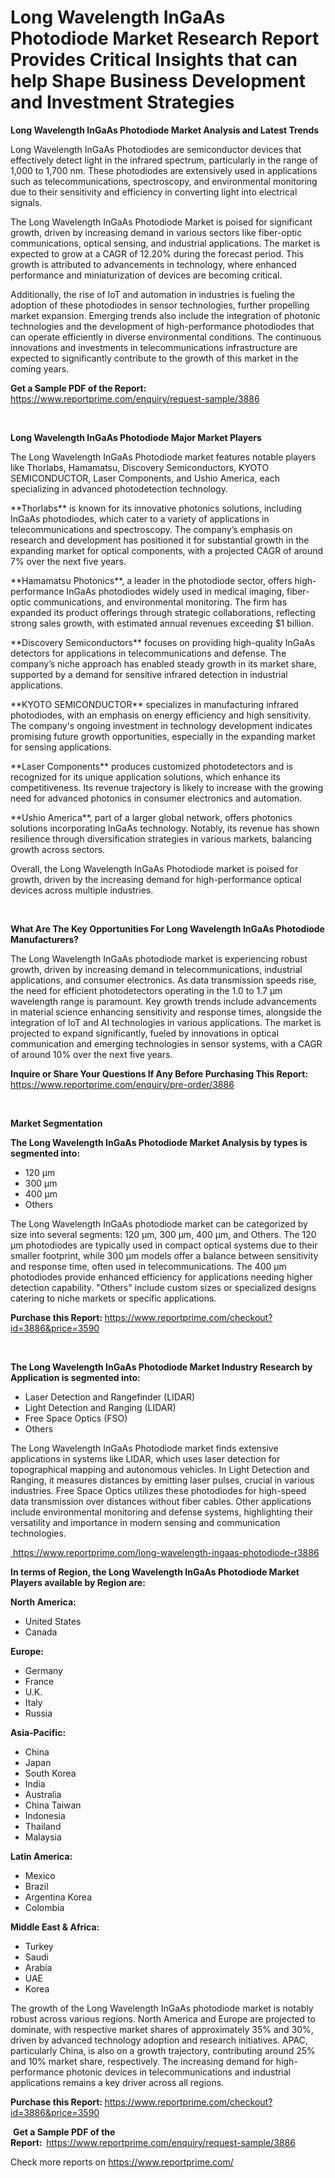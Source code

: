 <p><h1>Long Wavelength InGaAs Photodiode Market Research Report Provides Critical Insights that can help Shape Business Development and Investment Strategies</h1></p><p><strong>Long Wavelength InGaAs Photodiode Market Analysis and Latest Trends</strong></p>
<p><p>Long Wavelength InGaAs Photodiodes are semiconductor devices that effectively detect light in the infrared spectrum, particularly in the range of 1,000 to 1,700 nm. These photodiodes are extensively used in applications such as telecommunications, spectroscopy, and environmental monitoring due to their sensitivity and efficiency in converting light into electrical signals.</p><p>The Long Wavelength InGaAs Photodiode Market is poised for significant growth, driven by increasing demand in various sectors like fiber-optic communications, optical sensing, and industrial applications. The market is expected to grow at a CAGR of 12.20% during the forecast period. This growth is attributed to advancements in technology, where enhanced performance and miniaturization of devices are becoming critical. </p><p>Additionally, the rise of IoT and automation in industries is fueling the adoption of these photodiodes in sensor technologies, further propelling market expansion. Emerging trends also include the integration of photonic technologies and the development of high-performance photodiodes that can operate efficiently in diverse environmental conditions. The continuous innovations and investments in telecommunications infrastructure are expected to significantly contribute to the growth of this market in the coming years.</p></p>
<p><strong>Get a Sample PDF of the Report:&nbsp;</strong> <a href="https://www.reportprime.com/enquiry/request-sample/3886?utm_campaign=3507&utm_medium=2&utm_source=Github&utm_content=ia&utm_term=18032025&utm_id=long-wavelength-ingaas-photodiode">https://www.reportprime.com/enquiry/request-sample/3886</a></p>
<p>&nbsp;</p>
<p><strong>Long Wavelength InGaAs Photodiode Major Market Players</strong></p>
<p><p>The Long Wavelength InGaAs Photodiode market features notable players like Thorlabs, Hamamatsu, Discovery Semiconductors, KYOTO SEMICONDUCTOR, Laser Components, and Ushio America, each specializing in advanced photodetection technology.</p><p>**Thorlabs** is known for its innovative photonics solutions, including InGaAs photodiodes, which cater to a variety of applications in telecommunications and spectroscopy. The company’s emphasis on research and development has positioned it for substantial growth in the expanding market for optical components, with a projected CAGR of around 7% over the next five years.</p><p>**Hamamatsu Photonics**, a leader in the photodiode sector, offers high-performance InGaAs photodiodes widely used in medical imaging, fiber-optic communications, and environmental monitoring. The firm has expanded its product offerings through strategic collaborations, reflecting strong sales growth, with estimated annual revenues exceeding $1 billion.</p><p>**Discovery Semiconductors** focuses on providing high-quality InGaAs detectors for applications in telecommunications and defense. The company’s niche approach has enabled steady growth in its market share, supported by a demand for sensitive infrared detection in industrial applications.</p><p>**KYOTO SEMICONDUCTOR** specializes in manufacturing infrared photodiodes, with an emphasis on energy efficiency and high sensitivity. The company's ongoing investment in technology development indicates promising future growth opportunities, especially in the expanding market for sensing applications.</p><p>**Laser Components** produces customized photodetectors and is recognized for its unique application solutions, which enhance its competitiveness. Its revenue trajectory is likely to increase with the growing need for advanced photonics in consumer electronics and automation.</p><p>**Ushio America**, part of a larger global network, offers photonics solutions incorporating InGaAs technology. Notably, its revenue has shown resilience through diversification strategies in various markets, balancing growth across sectors.</p><p>Overall, the Long Wavelength InGaAs Photodiode market is poised for growth, driven by the increasing demand for high-performance optical devices across multiple industries.</p></p>
<p>&nbsp;</p>
<p><strong>What Are The Key Opportunities For Long Wavelength InGaAs Photodiode Manufacturers?</strong></p>
<p><p>The Long Wavelength InGaAs photodiode market is experiencing robust growth, driven by increasing demand in telecommunications, industrial applications, and consumer electronics. As data transmission speeds rise, the need for efficient photodetectors operating in the 1.0 to 1.7 µm wavelength range is paramount. Key growth trends include advancements in material science enhancing sensitivity and response times, alongside the integration of IoT and AI technologies in various applications. The market is projected to expand significantly, fueled by innovations in optical communication and emerging technologies in sensor systems, with a CAGR of around 10% over the next five years.</p></p>
<p><strong>Inquire or Share Your Questions If Any Before Purchasing This Report:</strong> <a href="https://www.reportprime.com/enquiry/pre-order/3886?utm_campaign=3507&utm_medium=2&utm_source=Github&utm_content=ia&utm_term=18032025&utm_id=long-wavelength-ingaas-photodiode">https://www.reportprime.com/enquiry/pre-order/3886</a></p>
<p>&nbsp;</p>
<p><strong>Market Segmentation</strong></p>
<p><strong>The Long Wavelength InGaAs Photodiode Market Analysis by types is segmented into:</strong></p>
<p><ul><li>120 µm</li><li>300 µm</li><li>400 µm</li><li>Others</li></ul></p>
<p><p>The Long Wavelength InGaAs photodiode market can be categorized by size into several segments: 120 µm, 300 µm, 400 µm, and Others. The 120 µm photodiodes are typically used in compact optical systems due to their smaller footprint, while 300 µm models offer a balance between sensitivity and response time, often used in telecommunications. The 400 µm photodiodes provide enhanced efficiency for applications needing higher detection capability. "Others" include custom sizes or specialized designs catering to niche markets or specific applications.</p></p>
<p><strong>Purchase this Report:&nbsp;</strong><a href="https://www.reportprime.com/checkout?id=3886&price=3590&utm_campaign=3507&utm_medium=2&utm_source=Github&utm_content=ia&utm_term=18032025&utm_id=long-wavelength-ingaas-photodiode">https://www.reportprime.com/checkout?id=3886&price=3590</a></p>
<p>&nbsp;</p>
<p><strong>The Long Wavelength InGaAs Photodiode Market Industry Research by Application is segmented into:</strong></p>
<p><ul><li>Laser Detection and Rangefinder (LIDAR)</li><li>Light Detection and Ranging (LIDAR)</li><li>Free Space Optics (FSO)</li><li>Others</li></ul></p>
<p><p>The Long Wavelength InGaAs Photodiode market finds extensive applications in systems like LIDAR, which uses laser detection for topographical mapping and autonomous vehicles. In Light Detection and Ranging, it measures distances by emitting laser pulses, crucial in various industries. Free Space Optics utilizes these photodiodes for high-speed data transmission over distances without fiber cables. Other applications include environmental monitoring and defense systems, highlighting their versatility and importance in modern sensing and communication technologies.</p></p>
<p><a href="https://www.reportprime.com/long-wavelength-ingaas-photodiode-r3886?utm_campaign=3507&utm_medium=2&utm_source=Github&utm_content=ia&utm_term=18032025&utm_id=long-wavelength-ingaas-photodiode">&nbsp;https://www.reportprime.com/long-wavelength-ingaas-photodiode-r3886</a></p>
<p><strong>In terms of Region, the Long Wavelength InGaAs Photodiode Market Players available by Region are:</strong></p>
<p>
    <p> <strong> North America: </strong>
        <ul>
            <li>United States</li>
            <li>Canada</li>
        </ul>
        </p> 
    <p> <strong> Europe: </strong>
        <ul>
            <li>Germany</li>
            <li>France</li>
            <li>U.K.</li>
            <li>Italy</li>
            <li>Russia</li>
        </ul>
        </p> 
    <p> <strong> Asia-Pacific: </strong>
        <ul>
            <li>China</li>
            <li>Japan</li>
            <li>South Korea</li>
            <li>India</li>
            <li>Australia</li>
            <li>China Taiwan</li>
            <li>Indonesia</li>
            <li>Thailand</li>
            <li>Malaysia</li>
        </ul>
        </p> 
    <p> <strong> Latin America: </strong>
        <ul>
            <li>Mexico</li>
            <li>Brazil</li>
            <li>Argentina Korea</li>
            <li>Colombia</li>
        </ul>
        </p> 
    <p> <strong> Middle East & Africa: </strong>
        <ul>
            <li>Turkey</li>
            <li>Saudi</li>
            <li>Arabia</li>
            <li>UAE</li>
            <li>Korea</li>
        </ul>
    </p>
    </p>
<p><p>The growth of the Long Wavelength InGaAs photodiode market is notably robust across various regions. North America and Europe are projected to dominate, with respective market shares of approximately 35% and 30%, driven by advanced technology adoption and research initiatives. APAC, particularly China, is also on a growth trajectory, contributing around 25% and 10% market share, respectively. The increasing demand for high-performance photonic devices in telecommunications and industrial applications remains a key driver across all regions.</p></p>
<p><strong>Purchase this Report: </strong><a href="https://www.reportprime.com/checkout?id=3886&price=3590&utm_campaign=3507&utm_medium=2&utm_source=Github&utm_content=ia&utm_term=18032025&utm_id=long-wavelength-ingaas-photodiode">https://www.reportprime.com/checkout?id=3886&price=3590</a></p>
<p>&nbsp;<strong>Get a Sample PDF of the Report:&nbsp;&nbsp;</strong><a href="https://www.reportprime.com/enquiry/request-sample/3886?utm_campaign=3507&utm_medium=2&utm_source=Github&utm_content=ia&utm_term=18032025&utm_id=long-wavelength-ingaas-photodiode">https://www.reportprime.com/enquiry/request-sample/3886</a></p>
<p><strong></strong></p>
<p>Check more reports on <a href="https://www.reportprime.com/?utm_campaign=3507&utm_medium=2&utm_source=Github&utm_content=ia&utm_term=18032025&utm_id=long-wavelength-ingaas-photodiode">https://www.reportprime.com/</a></p>
